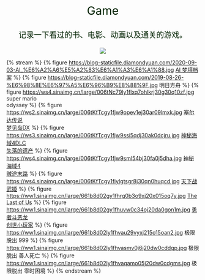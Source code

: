 <p></p>
<center>
<p style="font-size: 30px;color: #020;">Game</p>
<p style="font-size: 20px;color: #020;">记录一下看过的书、电影、动画以及通关的游戏。</p>
<img src="https://ws1.sinaimg.cn/large/006tNc79gy1fiwf8l1aefj30dc03cwf9.jpg">
</center>

{% stream %}
{% figure https://blog-staticfile.diamondyuan.com/2020-09-03-AI_%E6%A2%A6%E5%A2%83%E6%A1%A3%E6%A1%88.jpg [AI 梦境档案](/game/2020/08/AI梦境档案/AI梦境档案.html) %}
{% figure https://blog-staticfile.diamondyuan.com/2019-08-26-%E6%98%8E%E6%97%A5%E6%96%B9%E8%88%9F.jpg 明日方舟 %}
{% figure https://ws4.sinaimg.cn/large/006tNc79ly1flxq7ohlkrj30g30q10zf.jpg super mario </br>odyssey %}
{% figure https://ws2.sinaimg.cn/large/006tKfTcgy1fjw9opev1ej30ar09lmxk.jpg [塞尔达传说</br>梦见岛DX]() %}
{% figure https://ws3.sinaimg.cn/large/006tKfTcgy1fjw9ssi5qdj30ak0dcjru.jpg [神秘海域4DLC</br>失落的遗产](/game/uncharted.html) %}
{% figure https://ws4.sinaimg.cn/large/006tKfTcgy1fjw9sml54bj30fa0j5dha.jpg [神秘海域4</br>贼途末路](/game/uncharted.html) %}
{% figure https://ws4.sinaimg.cn/large/006tKfTcgy1fiylgtsgr8j30qn0huqcd.jpg [天下战武姬](http://game.samurai-games.net/games/mononofusg/play/) %}
{% figure https://ww1.sinaimg.cn/large/661b8d02gy1fhrg0b3o9xj20x015oq7y.jpg [The Last of Us](https://psnine.com/psngame/6418?psnid=diamondyuan) %}
{% figure https://ww1.sinaimg.cn/large/661b8d02gy1fhuvw0c34oj20da0gon1m.jpg [勇者斗恶龙<br>创世小玩家](https://psnine.com/psngame/9600?psnid=diamondyuan) %}
{% figure https://ww1.sinaimg.cn/large/661b8d02ly1fhvau29vyxj215o15oan2.jpg 极限脱出   999 %}
{% figure https://ww1.sinaimg.cn/large/661b8d02ly1fhvasmv0j6j20dw0cddgp.jpg 极限脱出 善人死亡 %}
{% figure https://ww1.sinaimg.cn/large/661b8d02ly1fhvaqamo05j20dw0cdgms.jpg 极限脱出 零时困境 %}
{% endstream %}
